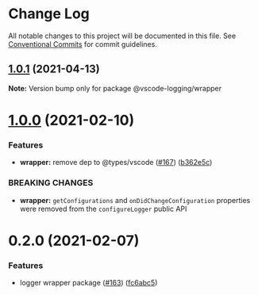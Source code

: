 # Change Log

All notable changes to this project will be documented in this file.
See [Conventional Commits](https://conventionalcommits.org) for commit guidelines.

## [1.0.1](https://github.com/sap/vscode-logging/compare/@vscode-logging/wrapper@1.0.0...@vscode-logging/wrapper@1.0.1) (2021-04-13)

**Note:** Version bump only for package @vscode-logging/wrapper

# [1.0.0](https://github.com/sap/vscode-logging/compare/@vscode-logging/wrapper@0.2.0...@vscode-logging/wrapper@1.0.0) (2021-02-10)

### Features

- **wrapper:** remove dep to @types/vscode ([#167](https://github.com/sap/vscode-logging/issues/167)) ([b362e5c](https://github.com/sap/vscode-logging/commit/b362e5c3b11020ab09a5e705d7834fa53e8bd48e))

### BREAKING CHANGES

- **wrapper:** `getConfigurations` and `onDidChangeConfiguration` properties
  were removed from the `configureLogger` public API

# 0.2.0 (2021-02-07)

### Features

- logger wrapper package ([#163](https://github.com/sap/vscode-logging/issues/163)) ([fc6abc5](https://github.com/sap/vscode-logging/commit/fc6abc5ea43403c3039edb8589c68a0a339e5ebc))

